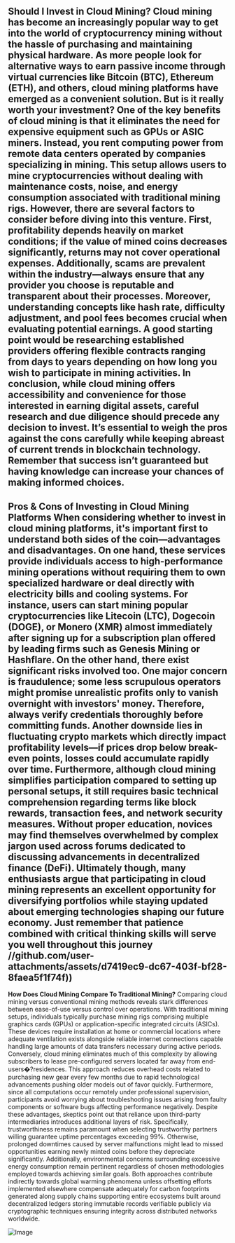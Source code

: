 **Should I Invest in Cloud Mining?**
Cloud mining has become an increasingly popular way to get into the world of cryptocurrency mining without the hassle of purchasing and maintaining physical hardware. As more people look for alternative ways to earn passive income through virtual currencies like Bitcoin (BTC), Ethereum (ETH), and others, cloud mining platforms have emerged as a convenient solution. But is it really worth your investment?
One of the key benefits of cloud mining is that it eliminates the need for expensive equipment such as GPUs or ASIC miners. Instead, you rent computing power from remote data centers operated by companies specializing in mining. This setup allows users to mine cryptocurrencies without dealing with maintenance costs, noise, and energy consumption associated with traditional mining rigs.
However, there are several factors to consider before diving into this venture. First, profitability depends heavily on market conditions; if the value of mined coins decreases significantly, returns may not cover operational expenses. Additionally, scams are prevalent within the industry—always ensure that any provider you choose is reputable and transparent about their processes.
Moreover, understanding concepts like hash rate, difficulty adjustment, and pool fees becomes crucial when evaluating potential earnings. A good starting point would be researching established providers offering flexible contracts ranging from days to years depending on how long you wish to participate in mining activities.
In conclusion, while cloud mining offers accessibility and convenience for those interested in earning digital assets, careful research and due diligence should precede any decision to invest. It’s essential to weigh the pros against the cons carefully while keeping abreast of current trends in blockchain technology. Remember that success isn’t guaranteed but having knowledge can increase your chances of making informed choices.
---
**Pros & Cons of Investing in Cloud Mining Platforms**
When considering whether to invest in cloud mining platforms, it's important first to understand both sides of the coin—advantages and disadvantages. On one hand, these services provide individuals access to high-performance mining operations without requiring them to own specialized hardware or deal directly with electricity bills and cooling systems. For instance, users can start mining popular cryptocurrencies like Litecoin (LTC), Dogecoin (DOGE), or Monero (XMR) almost immediately after signing up for a subscription plan offered by leading firms such as Genesis Mining or Hashflare.
On the other hand, there exist significant risks involved too. One major concern is fraudulence; some less scrupulous operators might promise unrealistic profits only to vanish overnight with investors' money. Therefore, always verify credentials thoroughly before committing funds. Another downside lies in fluctuating crypto markets which directly impact profitability levels—if prices drop below break-even points, losses could accumulate rapidly over time.
Furthermore, although cloud mining simplifies participation compared to setting up personal setups, it still requires basic technical comprehension regarding terms like block rewards, transaction fees, and network security measures. Without proper education, novices may find themselves overwhelmed by complex jargon used across forums dedicated to discussing advancements in decentralized finance (DeFi).
Ultimately though, many enthusiasts argue that participating in cloud mining represents an excellent opportunity for diversifying portfolios while staying updated about emerging technologies shaping our future economy. Just remember that patience combined with critical thinking skills will serve you well throughout this journey //github.com/user-attachments/assets/d7419ec9-dc67-403f-bf28-8faea5f1f74f))
---
**How Does Cloud Mining Compare To Traditional Mining?**
Comparing cloud mining versus conventional mining methods reveals stark differences between ease-of-use versus control over operations. With traditional mining setups, individuals typically purchase mining rigs comprising multiple graphics cards (GPUs) or application-specific integrated circuits (ASICs). These devices require installation at home or commercial locations where adequate ventilation exists alongside reliable internet connections capable handling large amounts of data transfers necessary during active periods.
Conversely, cloud mining eliminates much of this complexity by allowing subscribers to lease pre-configured servers located far away from end-users�?residences. This approach reduces overhead costs related to purchasing new gear every few months due to rapid technological advancements pushing older models out of favor quickly. Furthermore, since all computations occur remotely under professional supervision, participants avoid worrying about troubleshooting issues arising from faulty components or software bugs affecting performance negatively.
Despite these advantages, skeptics point out that reliance upon third-party intermediaries introduces additional layers of risk. Specifically, trustworthiness remains paramount when selecting trustworthy partners willing guarantee uptime percentages exceeding 99%. Otherwise, prolonged downtimes caused by server malfunctions might lead to missed opportunities earning newly minted coins before they depreciate significantly.
Additionally, environmental concerns surrounding excessive energy consumption remain pertinent regardless of chosen methodologies employed towards achieving similar goals. Both approaches contribute indirectly towards global warming phenomena unless offsetting efforts implemented elsewhere compensate adequately for carbon footprints generated along supply chains supporting entire ecosystems built around decentralized ledgers storing immutable records verifiable publicly via cryptographic techniques ensuring integrity across distributed networks worldwide.


![Image](https://github.com/user-attachments/assets/d7419ec9-dc67-403f-bf28-8faea5f1f74f)